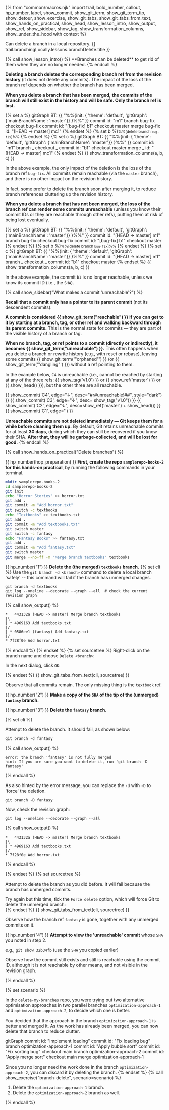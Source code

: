 {% from "common/macros.njk" import trail, bold_number, callout, hp_number, label, show_commit, show_git_term, show_git_term_tip, show_detour, show_exercise, show_git_tabs, show_git_tabs_from_text, show_hands_on_practical, show_head, show_lesson_intro, show_output, show_ref, show_sidebar, show_tag, show_transformation_columns, show_under_the_hood with context %}

<span id="prereqs"></span>
<span id="outcomes">Can delete a branch in a local repository.</span>
<span id="title">{{ trail.branchingLocally.lessons.branchDelete.title }}</span>

<div id="body">
{% call show_lesson_intro() %}
**Branches can be deleted** to get rid of them when they are no longer needed.
{% endcall %}

**Deleting a branch deletes the corresponding branch ref from the revision history** (it does not delete any commits). The impact of the loss of the branch ref depends on whether the branch has been merged.

****When you delete a branch that has been merged,**** **the commits of the branch will still exist in the history and will be safe. Only the branch ref is lost.**

{% set a %}<!-- ------ start: transformation columns --------------->
<mermaid>
gitGraph BT:
    {{ "%%{init: { 'theme': 'default', 'gitGraph': {'mainBranchName': 'master'}} }%%" }}
    commit id: "m1"
    branch bug-fix
    checkout bug-fix
    commit id: "[bug-fix] b1"
    checkout master
    merge bug-fix id: "[HEAD → master] mc1"
</mermaid>
{% endset %}
{% set b %}<small>%%[delete branch `bug-fix`]%%</small> {% endset %}
{% set c %}
<mermaid>
gitGraph BT:
    {{ "%%{init: { 'theme': 'default', 'gitGraph': {'mainBranchName': 'master'}} }%%" }}
    commit id: "m1"
    branch _
    checkout _
    commit id: "b1"
    checkout master
    merge _ id: "[HEAD → master] mc1"
</mermaid>
{% endset %}
{{ show_transformation_columns(a, b, c) }}

In the above example, the only impact of the deletion is the loss of the branch ref `bug-fix`. All commits remain reachable (via the `master` branch), and there is no other impact on the revision history.

In fact, some prefer to delete the branch soon after merging it, to reduce branch references cluttering up the revision history.

****When you delete a branch that has not been merged,**** **the loss of the branch ref can render some commits unreachable** (unless you know their commit IDs or they are reachable through other refs), putting them at risk of being lost eventually.

{% set a %}<!-- ------ start: transformation columns --------------->
<mermaid>
gitGraph BT:
    {{ "%%{init: { 'theme': 'default', 'gitGraph': {'mainBranchName': 'master'}} }%%" }}
    commit id: "[HEAD → master] m1"
    branch bug-fix
    checkout bug-fix
    commit id: "[bug-fix] b1"
    checkout master
</mermaid>
{% endset %}
{% set b %}<small>%%[delete branch `bug-fix`]%%</small> {% endset %}
{% set c %}
<mermaid>
gitGraph BT:
    {{ "%%{init: { 'theme': 'default', 'gitGraph': {'mainBranchName': 'master'}} }%%" }}
    commit id: "[HEAD → master] m1"
    branch _
    checkout _
    commit id: "b1"
    checkout master
</mermaid>
{% endset %}
{{ show_transformation_columns(a, b, c) }}

In the above example, the commit `b1` is no longer reachable, unless we know its commit ID (i.e., the `SHA`).<br>

{% call show_sidebar("What makes a commit 'unreachable'?") %} <!-- -------------------- -->

**Recall that a commit only has a pointer to its parent commit** (not its descendent commits).

**A commit is considered {{ show_git_term("reachable") }} if you can get to it by starting at a branch, tag, or other ref and walking backward through its parent commits.** This is the normal state for commits — they are part of the visible history of a branch or tag.

**When no branch, tag, or ref points to a commit (directly or indirectly), it becomes {{ show_git_term("unreachable") }}.** This often happens when you delete a branch or rewrite history (e.g., with reset or rebase), leaving some commits {{ show_git_term('"orphaned"') }} (or {{ show_git_term('"dangling"') }}) without a ref pointing to them.

<div class="indented-level1">

In the example below, `C4` is unreachable (i.e., cannot be reached by starting at any of the three refs: {{ show_tag('v1.0') }} or {{ show_ref('master') }} or {{ show_head() }}), but the other three are all reachable.

{{ show_commit('C4', edge="↓", desc="<md>#r#unreachable!##", style="dark") }}
{{ show_commit('C3', edge="↓", desc= show_tag("v1.0")) }}
{{ show_commit('C2', edge="↓", desc=show_ref('master')  + show_head()) }}
{{ show_commit('C1', edge='') }}
<p/>
</div>

**Unreachable commits are not deleted immediately — Git keeps them for a while before cleaning them up.** By default, Git retains unreachable commits for at least **30 days**, during which they can still be recovered if you know their SHA. **After that, they will be garbage-collected, and will be lost for good.**
{% endcall %} <!-- end: sidebar -------------------------------------->

<!-- ================== start: HANDS-ON =========================== -->
{% call show_hands_on_practical("Delete branches")  %}

{{ hp_number(hop_preparation) }} **First, create the repo `samplerepo-books-2` for this hands-on practical**, by running the following commands in your terminal.

```bash
mkdir samplerepo-books-2
cd samplerepo-books-2
git init
echo "Horror Stories" >> horror.txt
git add .
git commit -m "Add horror.txt"
git switch -c textbooks
echo "Textbooks" >> textbooks.txt
git add .
git commit -m "Add textbooks.txt"
git switch master
git switch -c fantasy
echo "Fantasy Books" >> fantasy.txt
git add .
git commit -m "Add fantasy.txt"
git switch master
git merge --no-ff -m "Merge branch textbooks" textbooks
```

{{ hp_number("1") }} **Delete the (the merged) `textbooks` branch.**
{% set cli %} <!-- ------ start: Git Tabs --------------->
Use the `git branch -d <branch>` command to delete a local branch 'safely' -- this command will fail if the branch has unmerged changes.
```bash{.no-line-numbers}
git branch -d textbooks
git log --oneline --decorate --graph --all  # check the current revision graph
```
{% call show_output() %}
```bash{.no-line-numbers}
*   443132a (HEAD -> master) Merge branch textbooks
|\
| * 4969163 Add textbooks.txt
|/
| * 0586ee1 (fantasy) Add fantasy.txt
|/
* 7f28f0e Add horror.txt
```
{% endcall %}
{% endset %}
{% set sourcetree %}
Right-click on the branch name and choose `Delete <branch>`:<br>
<pic src="images/sourcetreeRightClickToDelete.png" width="450" />

In the next dialog, click `OK`:<br>
<pic src="images/sourcetreeDeleteBranchDialog.png" width="400" />

{% endset %}
{{ show_git_tabs_from_text(cli, sourcetree) }}
<!-- ------ end: Git Tabs -------------------------------->

Observe that all commits remain. The only missing thing is the `textbook` ref.

{{ hp_number("2") }} **Make a copy of the `SHA` of the tip of the (unmerged) `fantasy` branch.**

{{ hp_number("3") }} **Delete the `fantasy` branch.**

{% set cli %} <!-- ------ start: Git Tabs --------------->

Attempt to delete the branch. It should fail, as shown below:
```bash{.no-line-numbers}
git branch -d fantasy
```
{% call show_output() %}
```bash{.no-line-numbers}
error: the branch 'fantasy' is not fully merged
hint: If you are sure you want to delete it, run 'git branch -D fantasy'
```
{% endcall %}

As also hinted by the error message, you can replace the `-d` with `-D` to 'force' the deletion.

```bash{.no-line-numbers}
git branch -D fantasy
```
Now, check the revision graph:
```bash{.no-line-numbers}
git log --oneline --decorate --graph --all
```
{% call show_output() %}
```bash{.no-line-numbers}
*   443132a (HEAD -> master) Merge branch textbooks
|\
| * 4969163 Add textbooks.txt
|/
* 7f28f0e Add horror.txt
```
{% endcall %}

{% endset %}
{% set sourcetree %}

Attempt to delete the branch as you did before. It will fail because the branch has unmerged commits.<br>
<pic src="images/sourcetreeBranchDeletionFailed.png" width="550" />

Try again but this time, tick the `Force delete` option, which will force Git to delete the unmerged branch:<br>
<pic src="images/sourcetreeDeleteBranchDialog.png" width="400" />
{% endset %}
{{ show_git_tabs_from_text(cli, sourcetree) }}

Observe how the branch ref `fantasy` is gone, together with any unmerged commits on it.

{{ hp_number("4") }}  **Attempt to view the 'unreachable' commit** whose `SHA` you noted in step 2.

e.g., `git show 32b34fb` (use the `SHA` you copied earlier)

Observe how the commit still exists and still is reachable using the commit ID, although it is not reachable by other means, and not visible in the revision graph.
<!-- ------ end: Git Tabs -------------------------------->

{% endcall %}<!-- ===== end: HANDS-ON ============================ -->


</div>
<div id="extras">
{% set scenario %}

In the `delete-my-branches` repo, you were trying out two alternative optimisation approaches in two parallel branches `optimization-approach-1` and `optimization-approach-2`, to decide which one is better.

You decided that the approach in the branch `optimization-approach-1` is better and merged it. As the work has already been merged, you can now delete that branch to reduce clutter.

<mermaid>
gitGraph
    commit id: "Implement loading"
    commit id: "Fix loading bug"
    branch optimization-approach-1
    commit id: "Apply bubble sort"
    commit id: "Fix sorting bug"
    checkout main
    branch optimization-approach-2
    commit id: "Apply merge sort"
    checkout main
    merge optimization-approach-1
</mermaid>

Since you no longer need the work done in the branch `optimization-approach-2`, you can discard it by deleting the branch.
{% endset %}
{% call show_exercise("branch-delete", scenario=scenario)  %}

1. Delete the `optimization-approach-1` branch.
2. Delete the `optimization-approach-2` branch as well.

{% endcall %}

</div>

